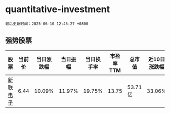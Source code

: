 # quantitative-investment

`最后更新时间：2025-06-10 12:45:27 +0800`

## 强势股票

|股票|当前价|当日涨跌幅|当日振幅|当日换手率|市盈率TTM|总市值|近10日涨跌幅|
|----|----|----|----|----|----|----|----|
|[新联电子](https://xueqiu.com/S/SZ002546)|6.44|10.09%|11.97%|19.75%|13.75|53.71亿|33.06%|
